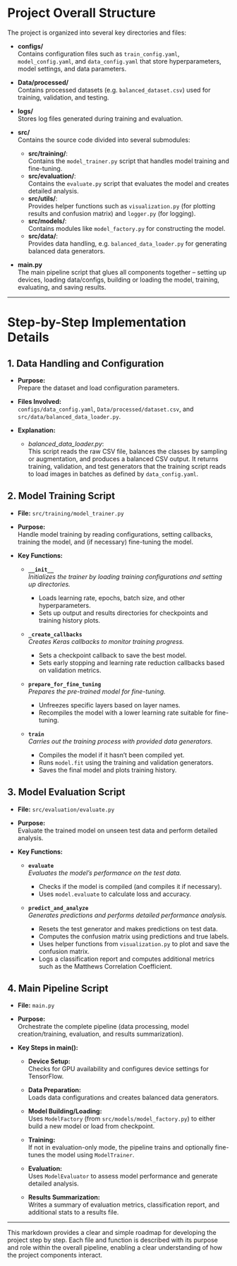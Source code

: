 # Project Overall Structure

The project is organized into several key directories and files:

- **configs/**  
  Contains configuration files such as `train_config.yaml`, `model_config.yaml`, and `data_config.yaml` that store hyperparameters, model settings, and data parameters.

- **Data/processed/**  
  Contains processed datasets (e.g. `balanced_dataset.csv`) used for training, validation, and testing.

- **logs/**  
  Stores log files generated during training and evaluation.

- **src/**  
  Contains the source code divided into several submodules:
  - **src/training/**:  
    Contains the `model_trainer.py` script that handles model training and fine-tuning.
  - **src/evaluation/**:  
    Contains the `evaluate.py` script that evaluates the model and creates detailed analysis.
  - **src/utils/**:  
    Provides helper functions such as `visualization.py` (for plotting results and confusion matrix) and `logger.py` (for logging).
  - **src/models/**:  
    Contains modules like `model_factory.py` for constructing the model.
  - **src/data/**:  
    Provides data handling, e.g. `balanced_data_loader.py` for generating balanced data generators.

- **main.py**  
  The main pipeline script that glues all components together – setting up devices, loading data/configs, building or loading the model, training, evaluating, and saving results.

---

# Step-by-Step Implementation Details

## 1. Data Handling and Configuration

- **Purpose:**  
  Prepare the dataset and load configuration parameters.  
- **Files Involved:**  
  `configs/data_config.yaml`, `Data/processed/dataset.csv`, and `src/data/balanced_data_loader.py`.

- **Explanation:**  
  - *balanced_data_loader.py*:  
    This script reads the raw CSV file, balances the classes by sampling or augmentation, and produces a balanced CSV output. It returns training, validation, and test generators that the training script reads to load images in batches as defined by `data_config.yaml`.

## 2. Model Training Script

- **File:** `src/training/model_trainer.py`
- **Purpose:**  
  Handle model training by reading configurations, setting callbacks, training the model, and (if necessary) fine-tuning the model.
- **Key Functions:**

  - **`__init__`**  
    *Initializes the trainer by loading training configurations and setting up directories.*  
    - Loads learning rate, epochs, batch size, and other hyperparameters.
    - Sets up output and results directories for checkpoints and training history plots.

  - **`_create_callbacks`**  
    *Creates Keras callbacks to monitor training progress.*  
    - Sets a checkpoint callback to save the best model.
    - Sets early stopping and learning rate reduction callbacks based on validation metrics.

  - **`prepare_for_fine_tuning`**  
    *Prepares the pre-trained model for fine-tuning.*  
    - Unfreezes specific layers based on layer names.
    - Recompiles the model with a lower learning rate suitable for fine-tuning.

  - **`train`**  
    *Carries out the training process with provided data generators.*  
    - Compiles the model if it hasn’t been compiled yet.
    - Runs `model.fit` using the training and validation generators.
    - Saves the final model and plots training history.

## 3. Model Evaluation Script

- **File:** `src/evaluation/evaluate.py`
- **Purpose:**  
  Evaluate the trained model on unseen test data and perform detailed analysis.
- **Key Functions:**

  - **`evaluate`**  
    *Evaluates the model’s performance on the test data.*  
    - Checks if the model is compiled (and compiles it if necessary).
    - Uses `model.evaluate` to calculate loss and accuracy.
  
  - **`predict_and_analyze`**  
    *Generates predictions and performs detailed performance analysis.*  
    - Resets the test generator and makes predictions on test data.
    - Computes the confusion matrix using predictions and true labels.
    - Uses helper functions from `visualization.py` to plot and save the confusion matrix.
    - Logs a classification report and computes additional metrics such as the Matthews Correlation Coefficient.

## 4. Main Pipeline Script

- **File:** `main.py`
- **Purpose:**  
  Orchestrate the complete pipeline (data processing, model creation/training, evaluation, and results summarization).
- **Key Steps in main():**

  - **Device Setup:**  
    Checks for GPU availability and configures device settings for TensorFlow.
  
  - **Data Preparation:**  
    Loads data configurations and creates balanced data generators.
  
  - **Model Building/Loading:**  
    Uses `ModelFactory` (from `src/models/model_factory.py`) to either build a new model or load from checkpoint.
  
  - **Training:**  
    If not in evaluation-only mode, the pipeline trains and optionally fine-tunes the model using `ModelTrainer`.
  
  - **Evaluation:**  
    Uses `ModelEvaluator` to assess model performance and generate detailed analysis.
  
  - **Results Summarization:**  
    Writes a summary of evaluation metrics, classification report, and additional stats to a results file.

---

This markdown provides a clear and simple roadmap for developing the project step by step. Each file and function is described with its purpose and role within the overall pipeline, enabling a clear understanding of how the project components interact.